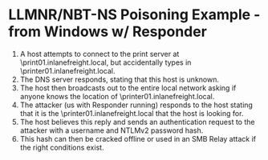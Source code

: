 # LLMNR/NBT-NS Poisoning Example - from Windows w/ Responder

1. A host attempts to connect to the print server at \\print01.inlanefreight.local, but accidentally types in \\printer01.inlanefreight.local.
1. The DNS server responds, stating that this host is unknown.
1. The host then broadcasts out to the entire local network asking if anyone knows the location of \\printer01.inlanefreight.local.
1. The attacker (us with Responder running) responds to the host stating that it is the \\printer01.inlanefreight.local that the host is looking for.
1. The host believes this reply and sends an authentication request to the attacker with a username and NTLMv2 password hash.
1. This hash can then be cracked offline or used in an SMB Relay attack if the right conditions exist.
